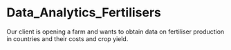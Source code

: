 # Data_Analytics_Fertilisers

Our client is opening a farm and wants to obtain data on fertiliser production in countries and their costs and crop yield.
